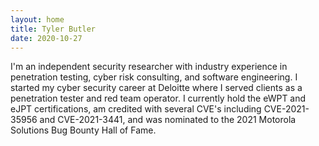 ```yaml
---
layout: home
title: Tyler Butler
date: 2020-10-27
---
```


I'm an independent security researcher with industry experience in penetration testing, cyber risk consulting, and software engineering. I started my cyber security career at Deloitte where I served clients as a penetration tester and red team operator. I currently hold the eWPT and eJPT certifications, am credited with several CVE's including CVE-2021-35956 and CVE-2021-3441, and was nominated to the 2021 Motorola Solutions Bug Bounty Hall of Fame.